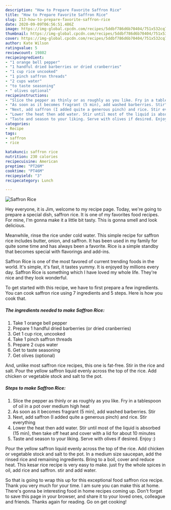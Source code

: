 ```yaml
---
description: "How to Prepare Favorite Saffron Rice"
title: "How to Prepare Favorite Saffron Rice"
slug: 213-how-to-prepare-favorite-saffron-rice
date: 2020-09-09T06:56:51.486Z
image: https://img-global.cpcdn.com/recipes/5ddbf786d6b70404/751x532cq70/saffron-rice-recipe-main-photo.jpg
thumbnail: https://img-global.cpcdn.com/recipes/5ddbf786d6b70404/751x532cq70/saffron-rice-recipe-main-photo.jpg
cover: https://img-global.cpcdn.com/recipes/5ddbf786d6b70404/751x532cq70/saffron-rice-recipe-main-photo.jpg
author: Kate Wilson
ratingvalue: 5
reviewcount: 19802
recipeingredient:
- "1 orange bell pepper"
- "1 handful dried barberries or dried cranberries"
- "1 cup rice uncooked"
- "1 pinch saffron threads"
- "2 cups water"
- "to taste seasoning"
- " olives optional"
recipeinstructions:
- "Slice the pepper as thinly or as roughly as you like. Fry in a tablespoon of oil in a pot over medium high heat"
- "As soon as it becomes fragrant (5 min), add washed barberries. Stir"
- "Next, add saffron (I added quite a generous pinch) and rice. Stir everything"
- "Lower the heat then add water. Stir until most of the liquid is absorbed (15 min), then take off heat and cover with a lid for about 10 minutes"
- "Taste and season to your liking. Serve with olives if desired. Enjoy :)"
categories:
- Recipe
tags:
- saffron
- rice

katakunci: saffron rice 
nutrition: 230 calories
recipecuisine: American
preptime: "PT26M"
cooktime: "PT46M"
recipeyield: "3"
recipecategory: Lunch

---
```



![Saffron Rice](https://img-global.cpcdn.com/recipes/5ddbf786d6b70404/751x532cq70/saffron-rice-recipe-main-photo.jpg)

Hey everyone, it is Jim, welcome to my recipe page. Today, we're going to prepare a special dish, saffron rice. It is one of my favorites food recipes. For mine, I'm gonna make it a little bit tasty. This is gonna smell and look delicious.

Meanwhile, rinse the rice under cold water. This simple recipe for saffron rice includes butter, onion, and saffron. It has been used in my family for quite some time and has always been a favorite. Rice is a simple standby that becomes special with flavorings and add-ins.

Saffron Rice is one of the most favored of current trending foods in the world. It's simple, it's fast, it tastes yummy. It is enjoyed by millions every day. Saffron Rice is something which I have loved my whole life. They're nice and they look wonderful.


To get started with this recipe, we have to first prepare a few ingredients. You can cook saffron rice using 7 ingredients and 5 steps. Here is how you cook that.

<!--inarticleads1-->

##### The ingredients needed to make Saffron Rice:

1. Take 1 orange bell pepper
1. Prepare 1 handful dried barberries (or dried cranberries)
1. Get 1 cup rice, uncooked
1. Take 1 pinch saffron threads
1. Prepare 2 cups water
1. Get to taste seasoning
1. Get  olives (optional)


And, unlike most saffron rice recipes, this one is fat-free. Stir in the rice and salt. Pour the yellow saffron liquid evenly across the top of the rice. Add chicken or vegetable stock and salt to the pot. 

<!--inarticleads2-->

##### Steps to make Saffron Rice:

1. Slice the pepper as thinly or as roughly as you like. Fry in a tablespoon of oil in a pot over medium high heat
1. As soon as it becomes fragrant (5 min), add washed barberries. Stir
1. Next, add saffron (I added quite a generous pinch) and rice. Stir everything
1. Lower the heat then add water. Stir until most of the liquid is absorbed (15 min), then take off heat and cover with a lid for about 10 minutes
1. Taste and season to your liking. Serve with olives if desired. Enjoy :)


Pour the yellow saffron liquid evenly across the top of the rice. Add chicken or vegetable stock and salt to the pot. In a medium size saucepan, add the rinsed rice and remaining ingredients. Bring to a boil, cover and reduce heat. This kesar rice recipe is very easy to make. just fry the whole spices in oil, add rice and saffron. stir and add water. 

So that is going to wrap this up for this exceptional food saffron rice recipe. Thank you very much for your time. I am sure you can make this at home. There's gonna be interesting food in home recipes coming up. Don't forget to save this page in your browser, and share it to your loved ones, colleague and friends. Thanks again for reading. Go on get cooking!
